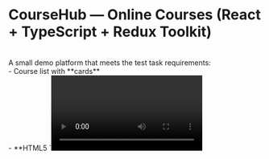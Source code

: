# CourseHub — Online Courses (React + TypeScript + Redux Toolkit)</br>
</br>
A small demo platform that meets the test task requirements:</br>
- Course list with **cards**</br>
- **HTML5 `<video>`** playback</br>
- **Preview** (10s) for not purchased / not logged-in users</br>
- **Mock purchase** flow with optimistic UI</br>
- **Per-user purchases** persisted in `localStorage`</br>
- **Auth** (register/login/logout) with validation and persistence</br>
- **Redux Toolkit** for state (auth, courses, purchases, player)</br>
- Basic responsive styling (CSS)</br>
</br>
---</br>
</br>
##  Features</br>
</br>
- **Course Catalog**: Fetch from mock API (`GET /courses`).</br>
- **Player**: Modal with `<video>`.  </br>
  - Preview limited to **10 seconds** if user has no access.  </br>
  - **Continue from last time** (position saved per course).</br>
- **Purchases**:</br>
  - Mock `handlePurchase(courseId)` with success/failure.</br>
  - Stored per email in `localStorage` as `ocp_purchases_<email>`.</br>
- **Auth**:</br>
  - Register/Login form with validation:</br>
    - Email format</br>
    - Password ≥ 6 chars, one upper, one lower, one special</br>
  - User stored in `localStorage` (`ocp_user`).</br>
  - Logout clears user and **hydrates purchases for the next user**.</br>
- **My Courses**:</br>
  - Shows only purchased courses</br>
  - “Continue from mm:ss” button (if progress exists)</br>
</br>
---</br>
</br>
##  Tech Stack</br>
</br>
- **React 18**, **TypeScript**</br>
- **Redux Toolkit** (`@reduxjs/toolkit`, `react-redux`)</br>
- **React Router**</br>
- **Vite**</br>
- CSS (minimal, responsive)</br>
</br>
---</br>
</br>
##  Getting Started</br>
</br>
- git clone https://github.com/bondalexx/mb-digital-task.git</br>
- npm install</br>
- npm run dev</br>
 
